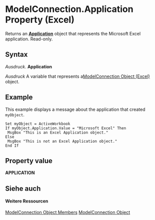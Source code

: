 
# ModelConnection.Application Property (Excel)

Returns an  **[Application](19b73597-5cf9-4f56-8227-b5211f657f6f.md)** object that represents the Microsoft Excel application. Read-only.


## Syntax

 _Ausdruck_. **Application**

 _Ausdruck_ A variable that represents a[ModelConnection Object (Excel)](db1b8e2b-76f7-5a6f-b510-6a4d6c4e9857.md) object.


## Example

This example displays a message about the application that created  `myObject`.


```
Set myObject = ActiveWorkbook 
If myObject.Application.Value = "Microsoft Excel" Then 
 MsgBox "This is an Excel Application object." 
Else 
 MsgBox "This is not an Excel Application object." 
End If
```


## Property value

 **APPLICATION**


## Siehe auch


#### Weitere Ressourcen


[ModelConnection Object Members](http://msdn.microsoft.com/library/6909811e-5ef3-ba36-9949-8008444f0b00%28Office.15%29.aspx)
[ModelConnection Object](db1b8e2b-76f7-5a6f-b510-6a4d6c4e9857.md)
